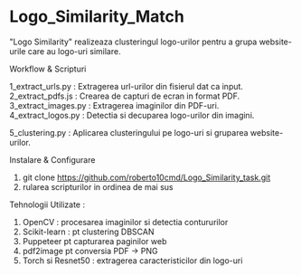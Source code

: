 # Logo_Similarity_Match

"Logo Similarity" realizeaza clusteringul logo-urilor pentru a grupa website-urile care au logo-uri similare.

  Workflow & Scripturi

1_extract_urls.py  :  Extragerea url-urilor din fisierul dat ca input.  
2_extract_pdfs.js  :  Crearea de capturi de ecran in format PDF.  
3_extract_images.py : Extragerea imaginilor din PDF-uri.  
4_extract_logos.py : Detectia si decuparea logo-urilor din imagini. 

5_clustering.py    : Aplicarea clusteringului pe logo-uri si gruparea website-urilor.


Instalare & Configurare

1. git clone https://github.com/roberto10cmd/Logo_Similarity_task.git
2. rularea scripturilor in ordinea de mai sus


Tehnologii Utilizate : 

  1. OpenCV  : procesarea imaginilor si detectia contururilor
  2. Scikit-learn : pt clustering DBSCAN
  3. Puppeteer pt capturarea paginilor web
  4. pdf2image pt conversia PDF -> PNG
  5. Torch si Resnet50 : extragerea caracteristicilor din logo-uri
 
